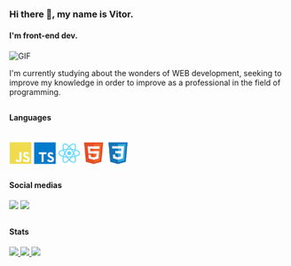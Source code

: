 ### Hi there 👋, my name is Vitor.

#### I'm front-end dev.

<img align="center" alt="GIF" src="https://media.giphy.com/media/LmNwrBhejkK9EFP504/giphy.gif">

I'm currently studying about the wonders of WEB development, seeking to improve my knowledge in order to improve as a professional in the field of programming.

##

#### Languages

<div style="display: inline_block"><br>
  <img align="center" alt="JS" height="40" width="40" src="https://raw.githubusercontent.com/devicons/devicon/master/icons/javascript/javascript-plain.svg">
  <img align="center" alt="TS" height="40" width="40" src="https://raw.githubusercontent.com/devicons/devicon/master/icons/typescript/typescript-plain.svg">
  <img align="center" alt="React" height="40" width="40" src="https://raw.githubusercontent.com/devicons/devicon/master/icons/react/react-original.svg">
  <img align="center" alt="HTML" height="40" width="40" src="https://raw.githubusercontent.com/devicons/devicon/master/icons/html5/html5-original.svg">
  <img align="center" alt="CSS" height="40" width="40" src="https://raw.githubusercontent.com/devicons/devicon/master/icons/css3/css3-original.svg">
</div>

##

#### Social medias

<div> 
  <a href="https://instagram.com/vitor_fp_18" target="_blank"><img src="https://img.shields.io/badge/-Instagram-%23E4405F?style=for-the-badge&logo=instagram&logoColor=white" target="_blank"></a>
  <a href = "mailto:vitor.fontes002@gmail.com"><img src="https://img.shields.io/badge/-Gmail-%23333?style=for-the-badge&logo=gmail&logoColor=white" target="_blank"></a>
</div>

##

#### Stats

<div>
  <a href="https://github.com/vitor0p9f" />
  <img height="180em" src="https://github-readme-stats.vercel.app/api?username=vitor0p9f&show_icons=true&theme=react&include_all_commits=true&count_private=true"/>
  <img height="180em" src="https://github-readme-stats.vercel.app/api/top-langs/?username=vitor0p9f&layout=compact&langs_count=7&theme=react"/>
  <img height="180em" src="https://github-readme-streak-stats.herokuapp.com/?user=vitor0p9f&theme=react"/>
</div>
